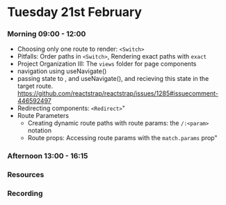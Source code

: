 # Tuesday 21st February

### Morning 09:00 - 12:00
	
- Choosing only one route to render: `<Switch>`
- Pitfalls: Order paths in `<Switch>`, Rendering exact paths with `exact`
- Project Organization III: The `views` folder for page components
- navigation using useNavigate()
- passing state to <Link>, <NavLink> and useNavigate(), and recieving this state in the target route.
  https://github.com/reactstrap/reactstrap/issues/1285#issuecomment-446592497
- Redirecting components: `<Redirect>`"
- Route Parameters
	- Creating dynamic route paths with route params: the `/:<param>` notation
	- Route props: Accessing route params with the `match.params` prop"

### Afternoon 13:00 - 16:15



### Resources



### Recording
